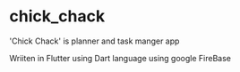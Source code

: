 # chick_chack

'Chick Chack' is planner and task manger app

Wriiten in Flutter using Dart language using google FireBase

